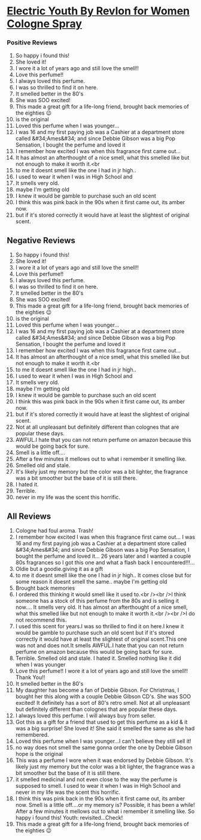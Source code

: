 # [Electric Youth By Revlon for Women Cologne Spray](https://products.checkmycream.com/products/Electric-Youth-By-Revlon-for-Women-Cologne-Spray.html)

### Positive Reviews

<ol>
      <li>So happy i found this!</li>
      <li>She loved it!</li>
      <li>I wore it a lot of years ago and still love the smell!!</li>
      <li>Love this perfume!!</li>
      <li>I always loved this perfume.  </li>
      <li>I was so thrilled to find it on here.</li>
      <li>It smelled better in the 80&#x27;s</li>
      <li>She was SOO excited!  </li>
      <li>This made a great gift for a life-long friend, brought back memories of the eighties 😉</li>
      <li>is the original</li>
      <li>Loved this perfume when I was younger...</li>
      <li>I was 16 and my first paying job was a Cashier at a department store called &amp;#34;Ames&amp;#34; and since Debbie Gibson was a big Pop Sensation,  I bought the perfume and loved it</li>
      <li>I remember how excited I was when this fragrance first came out…</li>
      <li>It has almost an afterthought of a nice smell, what this smelled like but not enough to make it worth it.&lt;br</li>
      <li>to me it doesnt smell like the one I had in jr high..</li>
      <li>I used to wear it when I was in High School and</li>
      <li>It smells very old.</li>
      <li>maybe I&#x27;m getting old</li>
      <li>I knew it would be gamble to purchase such an old scent</li>
      <li>I think this was pink back in the 90s when it first came out,  its amber now.  </li>
      <li>but if it&#x27;s stored correctly it would have at least the slightest of original scent.</li>
</ol>


<h2>Negative Reviews</h2>
<ol>
<li> So happy i found this!</li>
<li> She loved it!</li>
<li> I wore it a lot of years ago and still love the smell!!</li>
<li> Love this perfume!!</li>
<li> I always loved this perfume.  </li>
<li> I was so thrilled to find it on here.</li>
<li> It smelled better in the 80&#x27;s</li>
<li> She was SOO excited!  </li>
<li> This made a great gift for a life-long friend, brought back memories of the eighties 😉</li>
<li> is the original</li>
<li> Loved this perfume when I was younger...</li>
<li> I was 16 and my first paying job was a Cashier at a department store called &amp;#34;Ames&amp;#34; and since Debbie Gibson was a big Pop Sensation,  I bought the perfume and loved it</li>
<li> I remember how excited I was when this fragrance first came out…</li>
<li> It has almost an afterthought of a nice smell, what this smelled like but not enough to make it worth it.&lt;br</li>
<li> to me it doesnt smell like the one I had in jr high..</li>
<li> I used to wear it when I was in High School and</li>
<li> It smells very old.</li>
<li> maybe I&#x27;m getting old</li>
<li> I knew it would be gamble to purchase such an old scent</li>
<li> I think this was pink back in the 90s when it first came out,  its amber now.  </li>
<li> but if it&#x27;s stored correctly it would have at least the slightest of original scent.</li>
<li> Not at all unpleasant but definitely different than colognes that are popular these days.</li>
<li> AWFUL.I hate that you can not return perfume on amazon because this would be going back for sure.</li>
<li> Smell is a little off....</li>
<li> After a few minutes it mellows out to what i remember it smelling like.</li>
<li> Smelled old and stale.</li>
<li> It&#x27;s likely just my memory but the color was a bit lighter, the fragrance was a bit smoother but the base of it is still there.</li>
<li> I hated it.</li>
<li> Terrible.</li>
<li> never in my life was the scent this horrific.</li>
</ol>

<h2>All Reviews</h2>

<ol>
    <li> Cologne had foul aroma. Trash!</li>
    <li> I remember how excited I was when this fragrance first came out… I was 16 and my first paying job was a Cashier at a department store called &amp;#34;Ames&amp;#34; and since Debbie Gibson was a big Pop Sensation,  I bought the perfume and loved it…  26 years later and I wanted a couple 80s fragrances so I got this one and what a flash back I encountered!!!...</li>
    <li> Oldie but a goodie.giving it as a gift</li>
    <li> to me it doesnt smell like the one I had in jr high.. It comes close but for some reason it doesnt smell the same.. maybe I&#x27;m getting old</li>
    <li> Brought back memories</li>
    <li> I ordered this thinking it would smell like it used to.&lt;br /&gt;&lt;br /&gt;I think someone has a stock of this perfume from the 80s and is selling it now.... It smells very old. It has almost an afterthought of a nice smell, what this smelled like but not enough to make it worth it.&lt;br /&gt;&lt;br /&gt;I do not recommend this.</li>
    <li> I used this scent for years.I was so thrilled to find it on here.I knew it would be gamble to purchase such an old scent but if it&#x27;s stored correctly it would have at least the slightest of original scent.This one was not and does not.It smells AWFUL.I hate that you can not return perfume on amazon because this would be going back for sure.</li>
    <li> Terrible. Smelled old and stale. I hated it. Smelled nothing like it did when I was younger</li>
    <li> Love this perfume!! I wore it a lot of years ago and still love the smell!! Thank You!!</li>
    <li> It smelled better in the 80&#x27;s</li>
    <li> My daughter has become a fan of Debbie Gibson.  For Christmas, I bought her this along with a couple Debbie Gibson CD&#x27;s.  She was SOO excited!  It definitely has a sort of 80&#x27;s retro smell.  Not at all unpleasant but definitely different than colognes that are popular these days.</li>
    <li> I always loved this perfume.  I will always buy from seller.</li>
    <li> Got this as a gift for a friend that used to get this perfume as a kid &amp; it was a big surprise! She loved it! She said it smelled the same as she had remembered.</li>
    <li> Loved this perfume when I was younger...I can&#x27;t believe they still sell it!</li>
    <li> no way does not smell the  same gonna order the one by Debbie Gibson hope is the original</li>
    <li> This was a perfume I wore when it was endorsed by Debbie Gibson. It&#x27;s likely just my memory but the color was a bit lighter, the fragrance was a bit smoother but the base of it is still there.</li>
    <li> it smelled medicinal and not even close to the way the perfume is supposed to smell. I used to wear it when I was in High School and never in my life was the scent this horrific.</li>
    <li> I think this was pink back in the 90s when it first came out,  its amber now.  Smell is a little off....or my memory is? Possible, it has been a while! After a few minutes it mellows out to what i remember it smelling like. So happy i found this! Youth: revisited...Check!</li>
    <li> This made a great gift for a life-long friend, brought back memories of the eighties 😉</li>
</ol>




